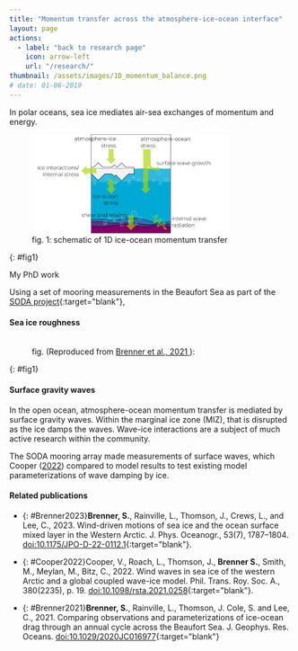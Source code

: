 ```yaml
---
title: "Momentum transfer across the atmosphere-ice-ocean interface"
layout: page
actions:   
  - label: "back to research page"
    icon: arrow-left
    url: "/research/"
thumbnail: /assets/images/1D_momentum_balance.png    
# date: 01-06-2019    
---
```


In polar oceans, sea ice mediates air-sea exchanges of momentum and energy.


<figure class="align-center" style="max-width:70%">
  <img src="/assets/images/1D_momentum_balance.png">
  <figcaption>fig. 1: schematic of 1D ice-ocean momentum transfer
  </figcaption> 
</figure>{: #fig1}


My PhD work


Using a set of mooring measurements in the Beaufort Sea as part of the [SODA project](http://www.apl.washington.edu/soda){:target="blank"}, 






#### Sea ice roughness


<figure class="align-center" style="max-width:75%">
  <img src="">
  <figcaption>fig.  
    (Reproduced from 
    <a href="#Brenner2021"> 
      Brenner et al., 2021
    </a>):
  </figcaption> 
</figure>{: #fig1}


#### Surface gravity waves

In the open ocean, atmosphere-ocean momentum transfer is mediated by surface gravity waves. 
Within the marginal ice zone (MIZ), that is disrupted as the ice damps the waves.
Wave-ice interactions are a subject of much active research within the community.

The SODA mooring array made measurements of surface waves, which Cooper ([2022](#Cooper2022)) compared to model results to test existing model parameterizations of wave damping by ice. 





#### Related publications

* {: #Brenner2023}**Brenner, S.**, Rainville, L., Thomson, J., Crews, L., and Lee, C., 2023. Wind-driven motions of sea ice and the ocean surface mixed layer in the Western Arctic. J. Phys. Oceanogr., 53(7), 1787–1804. [doi:10.1175/JPO-D-22-0112.1](http://doi.org/10.1175/JPO-D-22-0112.1){:target="blank"}.

* {: #Cooper2022}Cooper, V., Roach, L., Thomson, J., **Brenner S.**, Smith, M., Meylan, M., Bitz, C., 2022. Wind waves in sea ice of the western Arctic and a global coupled wave-ice model. Phil. Trans. Roy. Soc. A., 380(2235), p. 19. [doi:10.1098/rsta.2021.0258](http://doi.org/10.1098/rsta.2021.0258){:target="blank"}.

* {: #Brenner2021}**Brenner, S.**, Rainville, L., Thomson, J. Cole, S. and Lee, C., 2021. Comparing observations and parameterizations of ice-ocean drag through an annual cycle across the Beaufort Sea. J. Geophys. Res. Oceans. [doi:10.1029/2020JC016977](http://doi.org/10.1029/2020JC016977){:target="blank"}


